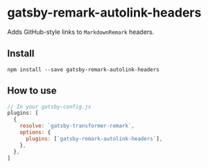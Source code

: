 # gatsby-remark-autolink-headers

Adds GitHub-style links to `MarkdownRemark` headers.

## Install

`npm install --save gatsby-remark-autolink-headers`

## How to use

```javascript
// In your gatsby-config.js
plugins: [
  {
    resolve: `gatsby-transformer-remark`,
    options: {
      plugins: [`gatsby-remark-autolink-headers`],
    },
  },
]
```
